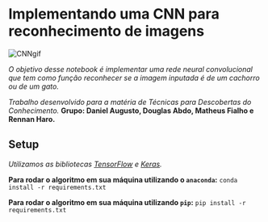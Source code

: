 # Implementando uma CNN para reconhecimento de imagens

![CNNgif]('assets/cnn.gif')

_O objetivo desse notebook é implementar uma rede neural convolucional que tem como função reconhecer se a imagem inputada é de um cachorro ou de um gato._

_Trabalho desenvolvido para a matéria de Técnicas para Descobertas do Conhecimento._
**Grupo: Daniel Augusto, Douglas Abdo, Matheus Fialho e Rennan Haro.**

## Setup
_Utilizamos as bibliotecas [TensorFlow](https://www.tensorflow.org) e  [Keras](https://keras.io). <br>_

**Para rodar o algoritmo em sua máquina utilizando o `anaconda`:**
`conda install -r requirements.txt`

**Para rodar o algoritmo em sua máquina utilizando  `pip`:**
`pip install -r requirements.txt`
